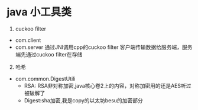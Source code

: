 # java 小工具类


1. cuckoo filter
- com.client
- com.server
通过JNI调用cpp的cuckoo filter
客户端传输数据给服务端，服务端先通过cuckoo filter在存储
   
2. 哈希
- com.common.DigestUtili 
    - RSA: RSA非对称加密,java核心卷2上的内容，对称加密用的还是AES听过被破解了
    - Digest:sha加密,我是copy的以太坊besu的加密部分
    
